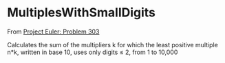 # MultiplesWithSmallDigits

From [Project Euler: Problem 303](https://projecteuler.net/problem=303)

Calculates the sum of the multipliers k for which the least positive multiple n*k, written in base 10, uses only digits ≤ 2, from 1 to 10,000
